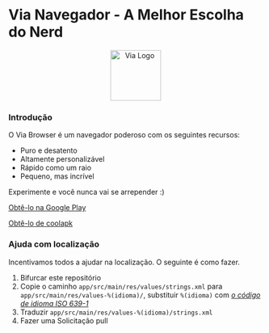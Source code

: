 # Via Navegador - A Melhor Escolha do Nerd

<div align="center"><img src="http://viayoo.com/en/images/logo.png" alt="Via Logo" height="100"/></div>

### Introdução

O Via Browser é um navegador poderoso com os seguintes recursos:

- Puro e desatento
- Altamente personalizável
- Rápido como um raio
- Pequeno, mas incrível

Experimente e você nunca vai se arrepender :)

[Obtê-lo na Google Play](https://play.google.com/store/apps/details?id=mark.via.gp)

[Obtê-lo de coolapk](https://www.coolapk.com/apk/mark.via)

### Ajuda com localização

Incentivamos todos a ajudar na localização. O seguinte é como fazer.

1. Bifurcar este repositório
2. Copie o caminho `app/src/main/res/values/strings.xml` para `app/src/main/res/values-%(idioma)/`, substituir `%(idioma)` com [*o código de idioma ISO 639-1*](http://www.loc.gov/standards/iso639-2/php/code_list.php)
3. Traduzir `app/src/main/res/values-%(idioma)/strings.xml`
4. Fazer uma Solicitação pull